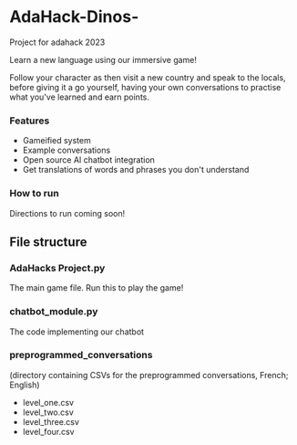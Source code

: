 # AdaHack-Dinos-
Project for adahack 2023

Learn a new language using our immersive game!

Follow your character as then visit a new country and speak to the locals, before giving it a go yourself, having your own conversations to practise what you've learned and earn points.

### Features
- Gameified system
- Example conversations
- Open source AI chatbot integration
- Get translations of words and phrases you don't understand

### How to run
Directions to run coming soon!

## File structure
### AdaHacks Project.py
The main game file. Run this to play the game!
### chatbot_module.py
The code implementing our chatbot
### preprogrammed_conversations 
(directory containing CSVs for the preprogrammed conversations, French; English)
- level_one.csv
- level_two.csv
- level_three.csv
- level_four.csv
